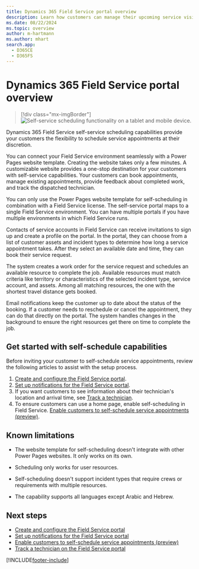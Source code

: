 ```yaml
---
title: Dynamics 365 Field Service portal overview
description: Learn how customers can manage their upcoming service visits with customer experience portals in Field Service.
ms.date: 08/22/2024
ms.topic: overview
author: m-hartmann
ms.author: mhart
search.app:
  - D365CE
  - D365FS
---
```


# Dynamics 365 Field Service portal overview

> [!div class="mx-imgBorder"]
> ![Self-service scheduling functionality on a tablet and mobile device.](./media/SS_Hero-screens.png)

Dynamics 365 Field Service self-service scheduling capabilities provide your customers the flexibility to schedule service appointments at their discretion.

You can connect your Field Service environment seamlessly with a Power Pages website template. Creating the website takes only a few minutes. A customizable website provides a one-stop destination for your customers with self-service capabilities. Your customers can book appointments, manage existing appointments, provide feedback about completed work, and track the dispatched technician.

You can only use the Power Pages website template for self-scheduling in combination with a Field Service license. The self-service portal maps to a single Field Service environment. You can have multiple portals if you have multiple environments in which Field Service runs.

Contacts of service accounts in Field Service can receive invitations to sign up and create a profile on the portal. In the portal, they can choose from a list of customer assets and incident types to determine how long a service appointment takes. After they select an available date and time, they can book their service request.

The system creates a work order for the service request and schedules an available resource to complete the job. Available resources must match criteria like territory or characteristics of the selected incident type, service account, and assets. Among all matching resources, the one with the shortest travel distance gets booked.

Email notifications keep the customer up to date about the status of the booking. If a customer needs to reschedule or cancel the appointment, they can do that directly on the portal. The system handles changes in the background to ensure the right resources get there on time to complete the job.

## Get started with self-schedule capabilities

Before inviting your customer to self-schedule service appointments, review the following articles to assist with the setup process.

1. [Create and configure the Field Service portal](create-configure-customer-portal.md).
1. [Set up notifications for the Field Service portal](customer-portal-notification-settings.md).
1. If you want customers to see information about their technician's location and arrival time, see [Track a technician](customer-portal-technician-tracking.md).
1. To ensure customers can use a home page, enable self-scheduling in Field Service. [Enable customers to self-schedule service appointments (preview)](customer-portal-self-scheduling.md).

## Known limitations

- The website template for self-scheduling doesn't integrate with other Power Pages websites. It only works on its own.

- Scheduling only works for user resources.

- Self-scheduling doesn't support incident types that require crews or requirements with multiple resources.

- The capability supports all languages except Arabic and Hebrew.

## Next steps

- [Create and configure the Field Service portal](create-configure-customer-portal.md)
- [Set up notifications for the Field Service portal](customer-portal-notification-settings.md)
- [Enable customers to self-schedule service appointments (preview)](customer-portal-self-scheduling.md)
- [Track a technician on the Field Service portal](customer-portal-technician-tracking.md)

[!INCLUDE[footer-include](../includes/footer-banner.md)]

